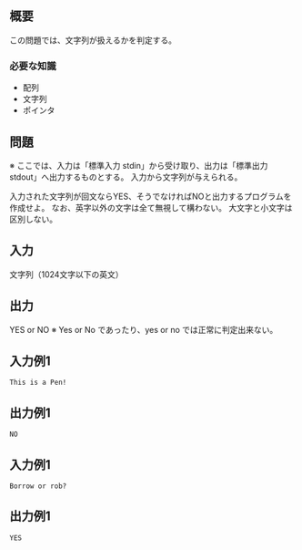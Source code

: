 概要
------
この問題では、文字列が扱えるかを判定する。

### 必要な知識
* 配列
* 文字列
* ポインタ

問題
------
※ ここでは、入力は「標準入力 stdin」から受け取り、出力は「標準出力 stdout」へ出力するものとする。
入力から文字列が与えられる。

入力された文字列が回文ならYES、そうでなければNOと出力するプログラムを作成せよ。
なお、英字以外の文字は全て無視して構わない。
大文字と小文字は区別しない。


入力
-----------
文字列（1024文字以下の英文）


出力
-----------
YES or NO
※ Yes or No であったり、yes or no では正常に判定出来ない。


入力例1
-----------
    This is a Pen!


出力例1
-----------
    NO


入力例1
-----------
    Borrow or rob?

出力例1
-----------
    YES


